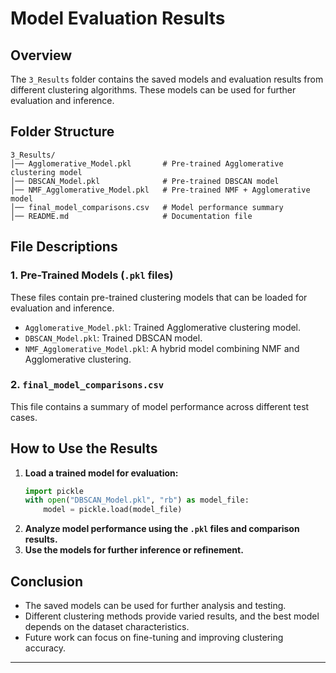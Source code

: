# Model Evaluation Results

## Overview
The `3_Results` folder contains the saved models and evaluation results from different clustering algorithms. These models can be used for further evaluation and inference.

## Folder Structure
```
3_Results/
│── Agglomerative_Model.pkl       # Pre-trained Agglomerative clustering model
│── DBSCAN_Model.pkl              # Pre-trained DBSCAN model
│── NMF_Agglomerative_Model.pkl   # Pre-trained NMF + Agglomerative model
│── final_model_comparisons.csv   # Model performance summary
│── README.md                     # Documentation file
```

## **File Descriptions**
### **1. Pre-Trained Models (`.pkl` files)**
These files contain pre-trained clustering models that can be loaded for evaluation and inference.
- `Agglomerative_Model.pkl`: Trained Agglomerative clustering model.
- `DBSCAN_Model.pkl`: Trained DBSCAN model.
- `NMF_Agglomerative_Model.pkl`: A hybrid model combining NMF and Agglomerative clustering.

### **2. `final_model_comparisons.csv`**
This file contains a summary of model performance across different test cases.

## **How to Use the Results**
1. **Load a trained model for evaluation:**
   ```python
   import pickle
   with open("DBSCAN_Model.pkl", "rb") as model_file:
       model = pickle.load(model_file)
   ```
2. **Analyze model performance using the `.pkl` files and comparison results.**
3. **Use the models for further inference or refinement.**

## **Conclusion**
- The saved models can be used for further analysis and testing.
- Different clustering methods provide varied results, and the best model depends on the dataset characteristics.
- Future work can focus on fine-tuning and improving clustering accuracy.

---
